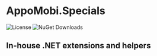 # AppoMobi.Specials
![License](https://img.shields.io/github/license/taublast/DrawnUi.Maui.svg)
![NuGet Downloads](https://img.shields.io/nuget/dt/AppoMobi.Maui.DrawnUi.svg)

## In-house .NET extensions and helpers 

 


